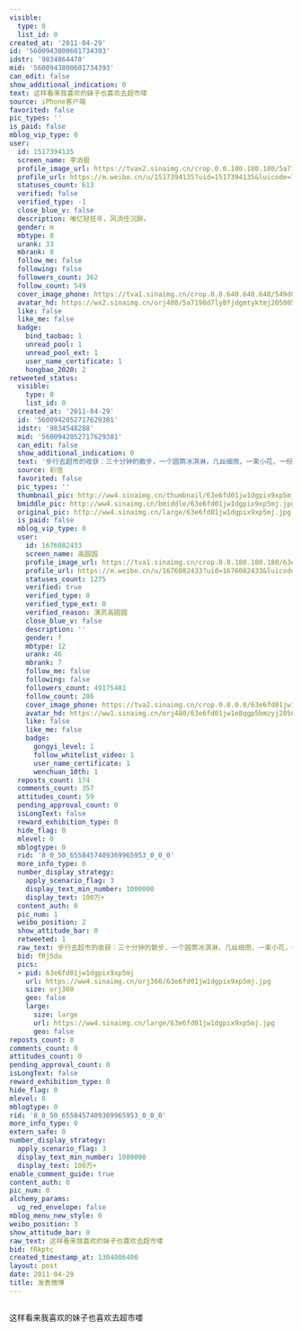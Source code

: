 ```yaml
---
visible:
  type: 0
  list_id: 0
created_at: '2011-04-29'
id: '5600943800601734393'
idstr: '9834864470'
mid: '5600943800601734393'
can_edit: false
show_additional_indication: 0
text: 这样看来我喜欢的妹子也喜欢去超市喽
source: iPhone客户端
favorited: false
pic_types: ''
is_paid: false
mblog_vip_type: 0
user:
  id: 1517394135
  screen_name: 李消极
  profile_image_url: https://tvax2.sinaimg.cn/crop.0.0.180.180.180/5a7198d7ly8fjdgmtyktmj20500500so.jpg?KID=imgbed,tva&Expires=1606400053&ssig=75IMk5KRgf
  profile_url: https://m.weibo.cn/u/1517394135?uid=1517394135&luicode=10000011&lfid=2304131517394135_-_WEIBO_SECOND_PROFILE_WEIBO
  statuses_count: 613
  verified: false
  verified_type: -1
  close_blue_v: false
  description: 唯忆轻狂年，风流任沉醉。
  gender: m
  mbtype: 0
  urank: 33
  mbrank: 0
  follow_me: false
  following: false
  followers_count: 362
  follow_count: 549
  cover_image_phone: https://tva1.sinaimg.cn/crop.0.0.640.640.640/549d0121tw1egm1kjly3jj20hs0hsq4f.jpg
  avatar_hd: https://wx2.sinaimg.cn/orj480/5a7198d7ly8fjdgmtyktmj20500500so.jpg
  like: false
  like_me: false
  badge:
    bind_taobao: 1
    unread_pool: 1
    unread_pool_ext: 1
    user_name_certificate: 1
    hongbao_2020: 2
retweeted_status:
  visible:
    type: 0
    list_id: 0
  created_at: '2011-04-29'
  id: '5600942052717629381'
  idstr: '9834548288'
  mid: '5600942052717629381'
  can_edit: false
  show_additional_indication: 0
  text: '步行去超市的收获：三十分钟的散步，一个圆筒冰淇淋，几丝细雨，一束小花，一份好心情。 '
  source: 彩信
  favorited: false
  pic_types: ''
  thumbnail_pic: http://ww4.sinaimg.cn/thumbnail/63e6fd01jw1dgpix9xp5mj.jpg
  bmiddle_pic: http://ww4.sinaimg.cn/bmiddle/63e6fd01jw1dgpix9xp5mj.jpg
  original_pic: http://ww4.sinaimg.cn/large/63e6fd01jw1dgpix9xp5mj.jpg
  is_paid: false
  mblog_vip_type: 0
  user:
    id: 1676082433
    screen_name: 高圆圆
    profile_image_url: https://tva1.sinaimg.cn/crop.0.0.180.180.180/63e6fd01jw1e8qgp5bmzyj2050050aa8.jpg?KID=imgbed,tva&Expires=1606400053&ssig=kFkRRFuz%2Fi
    profile_url: https://m.weibo.cn/u/1676082433?uid=1676082433&luicode=10000011&lfid=2304131517394135_-_WEIBO_SECOND_PROFILE_WEIBO
    statuses_count: 1275
    verified: true
    verified_type: 0
    verified_type_ext: 0
    verified_reason: 演员高圆圆
    close_blue_v: false
    description: ''
    gender: f
    mbtype: 12
    urank: 46
    mbrank: 7
    follow_me: false
    following: false
    followers_count: 49175481
    follow_count: 286
    cover_image_phone: https://tva2.sinaimg.cn/crop.0.0.0.0/63e6fd01jw1exnxaki9opj20ku0kt0tf.jpg
    avatar_hd: https://ww1.sinaimg.cn/orj480/63e6fd01jw1e8qgp5bmzyj2050050aa8.jpg
    like: false
    like_me: false
    badge:
      gongyi_level: 1
      follow_whitelist_video: 1
      user_name_certificate: 1
      wenchuan_10th: 1
  reposts_count: 174
  comments_count: 357
  attitudes_count: 59
  pending_approval_count: 0
  isLongText: false
  reward_exhibition_type: 0
  hide_flag: 0
  mlevel: 0
  mblogtype: 0
  rid: '8_0_50_6558457409369965953_0_0_0'
  more_info_type: 0
  number_display_strategy:
    apply_scenario_flag: 3
    display_text_min_number: 1000000
    display_text: 100万+
  content_auth: 0
  pic_num: 1
  weibo_position: 2
  show_attitude_bar: 0
  retweeted: 1
  raw_text: 步行去超市的收获：三十分钟的散步，一个圆筒冰淇淋，几丝细雨，一束小花，一份好心情。 ​​​
  bid: fRj5du
  pics:
  - pid: 63e6fd01jw1dgpix9xp5mj
    url: https://ww4.sinaimg.cn/orj360/63e6fd01jw1dgpix9xp5mj.jpg
    size: orj360
    geo: false
    large:
      size: large
      url: https://ww4.sinaimg.cn/large/63e6fd01jw1dgpix9xp5mj.jpg
      geo: false
reposts_count: 0
comments_count: 0
attitudes_count: 0
pending_approval_count: 0
isLongText: false
reward_exhibition_type: 0
hide_flag: 0
mlevel: 0
mblogtype: 0
rid: '8_0_50_6558457409369965953_0_0_0'
more_info_type: 0
extern_safe: 0
number_display_strategy:
  apply_scenario_flag: 3
  display_text_min_number: 1000000
  display_text: 100万+
enable_comment_guide: true
content_auth: 0
pic_num: 0
alchemy_params:
  ug_red_envelope: false
mblog_menu_new_style: 0
weibo_position: 3
show_attitude_bar: 0
raw_text: 这样看来我喜欢的妹子也喜欢去超市喽
bid: fRkptc
created_timestamp_at: 1304006400
layout: post
date: 2011-04-29
title: 发表微博
---
```


![]()

这样看来我喜欢的妹子也喜欢去超市喽

